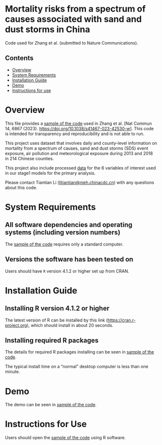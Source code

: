 # Mortality risks from a spectrum of causes associated with sand and dust storms in China

Code used for Zhang et al. (submitted to Nature Communications).

## Contents

- [Overview](#overview)
- [System Requirements](#system-requirements)
- [Installation Guide](#installation-guide)
- [Demo](#demo)
- [Instructions for use](#instructions-for-use)

# Overview

This file provides a [sample of the code](code/model.R) used in Zhang et al. [Nat Commun 14, 6867 (2023). https://doi.org/10.1038/s41467-023-42530-w]. This code is intended for transparency and reproducibility and is not able to run.

This project uses dataset that involves daily and county-level information on mortality from a spectrum of causes, sand and dust storms (SDS) event exposure, air pollution and meteorological exposure during 2013 and 2018 in 214 Chinese counties.

This project also include processed [data](data/data1.csv) for the 6 variables of interest used in our stage1 models for the primary analysis.

Please contact Tiantian Li (litiantian@nieh.chinacdc.cn) with any questions about this code.

# System Requirements

## All software dependencies and operating systems (including version numbers)

The [sample of the code](code/model.R) requires only a standard computer. 

## Versions the software has been tested on

Users should have `R` version 4.1.2 or higher set up from CRAN.

# Installation Guide

## Installing R version 4.1.2 or higher

The latest version of R can be installed by this link (https://cran.r-project.org), which should install in about 20 seconds.

## Installing required R packages

The details for required R packages installing can be seen in [sample of the code](code/model.R).

The typical install time on a “normal” desktop computer is less than one minute.

# Demo

The demo can be seen in [sample of the code](code/model.R).

# Instructions for Use

Users should open the [sample of the code](code/model.R) using R software.



